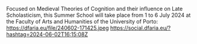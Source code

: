 Focused on Medieval Theories of Cognition and their influence on Late Scholasticism, this Summer School will take place from 1 to 6 July 2024 at the Faculty of Arts and Humanities of the University of Porto: https://dfaria.eu/file/240602-171425.jpeg https://social.dfaria.eu/?hashtag=2024-06-02T16:15:08Z